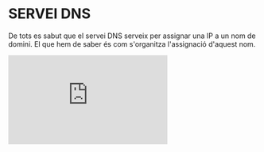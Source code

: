 # SERVEI DNS

De tots es sabut que el servei DNS serveix per assignar una IP a un nom de domini. El que hem de saber és com s'organitza l'assignació d'aquest nom.

<iframe width="320" height="180" src="https://www.youtube.com/watch?v=2ZUxoi7YNgs" title="YouTube video player" frameborder="0" allow="accelerometer; autoplay; clipboard-write; encrypted-media; gyroscope; picture-in-picture" allowfullscreen="1"></iframe>
